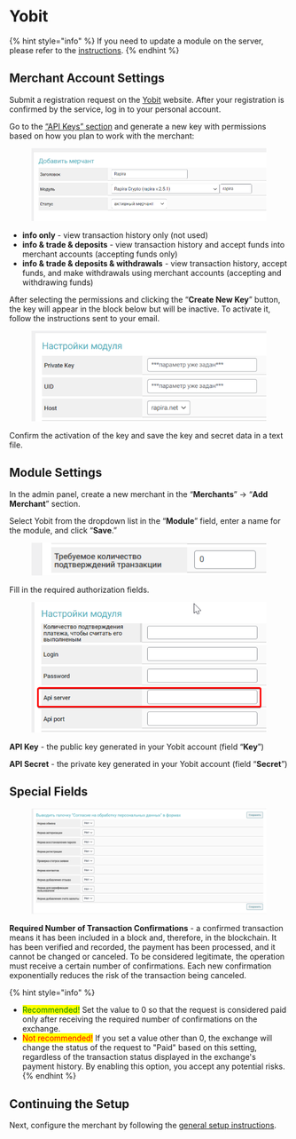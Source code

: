 # Yobit

{% hint style="info" %}
If you need to update a module on the server, please refer to the [instructions](https://premium.gitbook.io/main/osnovnye-nastroiki/faq/obnovlenie-failov-skripta-na-servere/kak-obnovit-faily-na-servere#moduli-merchantov-i-avtovyplat).
{% endhint %}

## Merchant Account Settings

Submit a registration request on the [Yobit](https://yobit.net/) website. After your registration is confirmed by the service, log in to your personal account.

Go to the [“API Keys” section](https://yobit.net/ru/api/keys/) and generate a new key with permissions based on how you plan to work with the merchant:

<figure><img src="../../../.gitbook/assets/image (1407).png" alt="" width="563"><figcaption></figcaption></figure>

* **info only** - view transaction history only (not used)
* **info & trade & deposits** - view transaction history and accept funds into merchant accounts (accepting funds only)
* **info & trade & deposits & withdrawals** - view transaction history, accept funds, and make withdrawals using merchant accounts (accepting and withdrawing funds)

After selecting the permissions and clicking the “**Create New Key**” button, the key will appear in the block below but will be inactive. To activate it, follow the instructions sent to your email.

<figure><img src="../../../.gitbook/assets/image (1408).png" alt=""><figcaption></figcaption></figure>

Confirm the activation of the key and save the key and secret data in a text file.

## Module Settings

In the admin panel, create a new merchant in the “**Merchants**” -> “**Add Merchant**” section.

Select Yobit from the dropdown list in the “**Module**” field, enter a name for the module, and click “**Save**.”

<figure><img src="../../../.gitbook/assets/image (1409).png" alt="" width="533"><figcaption></figcaption></figure>

Fill in the required authorization fields.

<figure><img src="../../../.gitbook/assets/image (1410).png" alt="" width="453"><figcaption></figcaption></figure>

**API Key** - the public key generated in your Yobit account (field “**Key**”)

**API Secret** - the private key generated in your Yobit account (field “**Secret**”)

## Special Fields

<figure><img src="../../../.gitbook/assets/image (1350).png" alt=""><figcaption></figcaption></figure>

**Required Number of Transaction Confirmations** - a confirmed transaction means it has been included in a block and, therefore, in the blockchain. It has been verified and recorded, the payment has been processed, and it cannot be changed or canceled. To be considered legitimate, the operation must receive a certain number of confirmations. Each new confirmation exponentially reduces the risk of the transaction being canceled.

{% hint style="info" %}
* <mark style="color:green;">Recommended!</mark> Set the value to 0 so that the request is considered paid only after receiving the required number of confirmations on the exchange.
* <mark style="color:red;">Not recommended!</mark> If you set a value other than 0, the exchange will change the status of the request to "Paid" based on this setting, regardless of the transaction status displayed in the exchange's payment history. By enabling this option, you accept any potential risks.
{% endhint %}

## Continuing the Setup

Next, configure the merchant by following the [general setup instructions](https://premium.gitbook.io/rukovodstvo-polzovatelya/osnovnye-nastroiki/merchanty-i-avtovyplaty/merchanty/obshie-nastroiki-merchantov).